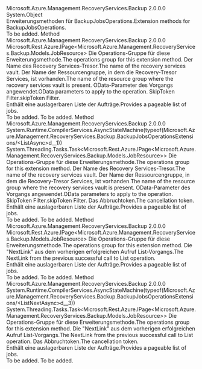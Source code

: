 <Type Name="BackupJobsOperationsExtensions" FullName="Microsoft.Azure.Management.RecoveryServices.Backup.BackupJobsOperationsExtensions">
  <TypeSignature Language="C#" Value="public static class BackupJobsOperationsExtensions" />
  <TypeSignature Language="ILAsm" Value=".class public auto ansi abstract sealed beforefieldinit BackupJobsOperationsExtensions extends System.Object" />
  <TypeSignature Language="DocId" Value="T:Microsoft.Azure.Management.RecoveryServices.Backup.BackupJobsOperationsExtensions" />
  <TypeSignature Language="VB.NET" Value="Public Module BackupJobsOperationsExtensions" />
  <TypeSignature Language="F#" Value="type BackupJobsOperationsExtensions = class" />
  <AssemblyInfo>
    <AssemblyName>Microsoft.Azure.Management.RecoveryServices.Backup</AssemblyName>
    <AssemblyVersion>2.0.0.0</AssemblyVersion>
  </AssemblyInfo>
  <Base>
    <BaseTypeName>System.Object</BaseTypeName>
  </Base>
  <Interfaces />
  <Docs>
    <summary>
            <span data-ttu-id="c86a5-101">Erweiterungsmethoden für BackupJobsOperations.</span><span class="sxs-lookup"><span data-stu-id="c86a5-101">Extension methods for BackupJobsOperations.</span></span>
            </summary>
    <remarks>To be added.</remarks>
  </Docs>
  <Members>
    <Member MemberName="List">
      <MemberSignature Language="C#" Value="public static Microsoft.Rest.Azure.IPage&lt;Microsoft.Azure.Management.RecoveryServices.Backup.Models.JobResource&gt; List (this Microsoft.Azure.Management.RecoveryServices.Backup.IBackupJobsOperations operations, string vaultName, string resourceGroupName, Microsoft.Rest.Azure.OData.ODataQuery&lt;Microsoft.Azure.Management.RecoveryServices.Backup.Models.JobQueryObject&gt; odataQuery = null, string skipToken = null);" />
      <MemberSignature Language="ILAsm" Value=".method public static hidebysig class Microsoft.Rest.Azure.IPage`1&lt;class Microsoft.Azure.Management.RecoveryServices.Backup.Models.JobResource&gt; List(class Microsoft.Azure.Management.RecoveryServices.Backup.IBackupJobsOperations operations, string vaultName, string resourceGroupName, class Microsoft.Rest.Azure.OData.ODataQuery`1&lt;class Microsoft.Azure.Management.RecoveryServices.Backup.Models.JobQueryObject&gt; odataQuery, string skipToken) cil managed" />
      <MemberSignature Language="DocId" Value="M:Microsoft.Azure.Management.RecoveryServices.Backup.BackupJobsOperationsExtensions.List(Microsoft.Azure.Management.RecoveryServices.Backup.IBackupJobsOperations,System.String,System.String,Microsoft.Rest.Azure.OData.ODataQuery{Microsoft.Azure.Management.RecoveryServices.Backup.Models.JobQueryObject},System.String)" />
      <MemberSignature Language="VB.NET" Value="&lt;Extension()&gt;&#xA;Public Function List (operations As IBackupJobsOperations, vaultName As String, resourceGroupName As String, Optional odataQuery As ODataQuery(Of JobQueryObject) = null, Optional skipToken As String = null) As IPage(Of JobResource)" />
      <MemberSignature Language="F#" Value="static member List : Microsoft.Azure.Management.RecoveryServices.Backup.IBackupJobsOperations * string * string * Microsoft.Rest.Azure.OData.ODataQuery&lt;Microsoft.Azure.Management.RecoveryServices.Backup.Models.JobQueryObject&gt; * string -&gt; Microsoft.Rest.Azure.IPage&lt;Microsoft.Azure.Management.RecoveryServices.Backup.Models.JobResource&gt;" Usage="Microsoft.Azure.Management.RecoveryServices.Backup.BackupJobsOperationsExtensions.List (operations, vaultName, resourceGroupName, odataQuery, skipToken)" />
      <MemberType>Method</MemberType>
      <AssemblyInfo>
        <AssemblyName>Microsoft.Azure.Management.RecoveryServices.Backup</AssemblyName>
        <AssemblyVersion>2.0.0.0</AssemblyVersion>
      </AssemblyInfo>
      <ReturnValue>
        <ReturnType>Microsoft.Rest.Azure.IPage&lt;Microsoft.Azure.Management.RecoveryServices.Backup.Models.JobResource&gt;</ReturnType>
      </ReturnValue>
      <Parameters>
        <Parameter Name="operations" Type="Microsoft.Azure.Management.RecoveryServices.Backup.IBackupJobsOperations" RefType="this" />
        <Parameter Name="vaultName" Type="System.String" />
        <Parameter Name="resourceGroupName" Type="System.String" />
        <Parameter Name="odataQuery" Type="Microsoft.Rest.Azure.OData.ODataQuery&lt;Microsoft.Azure.Management.RecoveryServices.Backup.Models.JobQueryObject&gt;" />
        <Parameter Name="skipToken" Type="System.String" />
      </Parameters>
      <Docs>
        <param name="operations">
            <span data-ttu-id="c86a5-102">Die Operations-Gruppe für diese Erweiterungsmethode.</span><span class="sxs-lookup"><span data-stu-id="c86a5-102">The operations group for this extension method.</span></span>
            </param>
        <param name="vaultName">
            <span data-ttu-id="c86a5-103">Der Name des Recovery Services-Tresor.</span><span class="sxs-lookup"><span data-stu-id="c86a5-103">The name of the recovery services vault.</span></span>
            </param>
        <param name="resourceGroupName">
            <span data-ttu-id="c86a5-104">Der Name der Ressourcengruppe, in dem die Recovery-Tresor Services, ist vorhanden.</span><span class="sxs-lookup"><span data-stu-id="c86a5-104">The name of the resource group where the recovery services vault is present.</span></span>
            </param>
        <param name="odataQuery">
            <span data-ttu-id="c86a5-105">OData-Parameter des Vorgangs angewendet.</span><span class="sxs-lookup"><span data-stu-id="c86a5-105">OData parameters to apply to the operation.</span></span>
            </param>
        <param name="skipToken">
            <span data-ttu-id="c86a5-106">SkipToken Filter.</span><span class="sxs-lookup"><span data-stu-id="c86a5-106">skipToken Filter.</span></span>
            </param>
        <summary>
            <span data-ttu-id="c86a5-107">Enthält eine auslagerbaren Liste der Aufträge.</span><span class="sxs-lookup"><span data-stu-id="c86a5-107">Provides a pageable list of jobs.</span></span>
            </summary>
        <returns>To be added.</returns>
        <remarks>To be added.</remarks>
      </Docs>
    </Member>
    <Member MemberName="ListAsync">
      <MemberSignature Language="C#" Value="public static System.Threading.Tasks.Task&lt;Microsoft.Rest.Azure.IPage&lt;Microsoft.Azure.Management.RecoveryServices.Backup.Models.JobResource&gt;&gt; ListAsync (this Microsoft.Azure.Management.RecoveryServices.Backup.IBackupJobsOperations operations, string vaultName, string resourceGroupName, Microsoft.Rest.Azure.OData.ODataQuery&lt;Microsoft.Azure.Management.RecoveryServices.Backup.Models.JobQueryObject&gt; odataQuery = null, string skipToken = null, System.Threading.CancellationToken cancellationToken = null);" />
      <MemberSignature Language="ILAsm" Value=".method public static hidebysig class System.Threading.Tasks.Task`1&lt;class Microsoft.Rest.Azure.IPage`1&lt;class Microsoft.Azure.Management.RecoveryServices.Backup.Models.JobResource&gt;&gt; ListAsync(class Microsoft.Azure.Management.RecoveryServices.Backup.IBackupJobsOperations operations, string vaultName, string resourceGroupName, class Microsoft.Rest.Azure.OData.ODataQuery`1&lt;class Microsoft.Azure.Management.RecoveryServices.Backup.Models.JobQueryObject&gt; odataQuery, string skipToken, valuetype System.Threading.CancellationToken cancellationToken) cil managed" />
      <MemberSignature Language="DocId" Value="M:Microsoft.Azure.Management.RecoveryServices.Backup.BackupJobsOperationsExtensions.ListAsync(Microsoft.Azure.Management.RecoveryServices.Backup.IBackupJobsOperations,System.String,System.String,Microsoft.Rest.Azure.OData.ODataQuery{Microsoft.Azure.Management.RecoveryServices.Backup.Models.JobQueryObject},System.String,System.Threading.CancellationToken)" />
      <MemberSignature Language="F#" Value="static member ListAsync : Microsoft.Azure.Management.RecoveryServices.Backup.IBackupJobsOperations * string * string * Microsoft.Rest.Azure.OData.ODataQuery&lt;Microsoft.Azure.Management.RecoveryServices.Backup.Models.JobQueryObject&gt; * string * System.Threading.CancellationToken -&gt; System.Threading.Tasks.Task&lt;Microsoft.Rest.Azure.IPage&lt;Microsoft.Azure.Management.RecoveryServices.Backup.Models.JobResource&gt;&gt;" Usage="Microsoft.Azure.Management.RecoveryServices.Backup.BackupJobsOperationsExtensions.ListAsync (operations, vaultName, resourceGroupName, odataQuery, skipToken, cancellationToken)" />
      <MemberType>Method</MemberType>
      <AssemblyInfo>
        <AssemblyName>Microsoft.Azure.Management.RecoveryServices.Backup</AssemblyName>
        <AssemblyVersion>2.0.0.0</AssemblyVersion>
      </AssemblyInfo>
      <Attributes>
        <Attribute>
          <AttributeName>System.Runtime.CompilerServices.AsyncStateMachine(typeof(Microsoft.Azure.Management.RecoveryServices.Backup.BackupJobsOperationsExtensions/&lt;ListAsync&gt;d__1))</AttributeName>
        </Attribute>
      </Attributes>
      <ReturnValue>
        <ReturnType>System.Threading.Tasks.Task&lt;Microsoft.Rest.Azure.IPage&lt;Microsoft.Azure.Management.RecoveryServices.Backup.Models.JobResource&gt;&gt;</ReturnType>
      </ReturnValue>
      <Parameters>
        <Parameter Name="operations" Type="Microsoft.Azure.Management.RecoveryServices.Backup.IBackupJobsOperations" RefType="this" />
        <Parameter Name="vaultName" Type="System.String" />
        <Parameter Name="resourceGroupName" Type="System.String" />
        <Parameter Name="odataQuery" Type="Microsoft.Rest.Azure.OData.ODataQuery&lt;Microsoft.Azure.Management.RecoveryServices.Backup.Models.JobQueryObject&gt;" />
        <Parameter Name="skipToken" Type="System.String" />
        <Parameter Name="cancellationToken" Type="System.Threading.CancellationToken" />
      </Parameters>
      <Docs>
        <param name="operations">
            <span data-ttu-id="c86a5-108">Die Operations-Gruppe für diese Erweiterungsmethode.</span><span class="sxs-lookup"><span data-stu-id="c86a5-108">The operations group for this extension method.</span></span>
            </param>
        <param name="vaultName">
            <span data-ttu-id="c86a5-109">Der Name des Recovery Services-Tresor.</span><span class="sxs-lookup"><span data-stu-id="c86a5-109">The name of the recovery services vault.</span></span>
            </param>
        <param name="resourceGroupName">
            <span data-ttu-id="c86a5-110">Der Name der Ressourcengruppe, in dem die Recovery-Tresor Services, ist vorhanden.</span><span class="sxs-lookup"><span data-stu-id="c86a5-110">The name of the resource group where the recovery services vault is present.</span></span>
            </param>
        <param name="odataQuery">
            <span data-ttu-id="c86a5-111">OData-Parameter des Vorgangs angewendet.</span><span class="sxs-lookup"><span data-stu-id="c86a5-111">OData parameters to apply to the operation.</span></span>
            </param>
        <param name="skipToken">
            <span data-ttu-id="c86a5-112">SkipToken Filter.</span><span class="sxs-lookup"><span data-stu-id="c86a5-112">skipToken Filter.</span></span>
            </param>
        <param name="cancellationToken">
            <span data-ttu-id="c86a5-113">Das Abbruchtoken.</span><span class="sxs-lookup"><span data-stu-id="c86a5-113">The cancellation token.</span></span>
            </param>
        <summary>
            <span data-ttu-id="c86a5-114">Enthält eine auslagerbaren Liste der Aufträge.</span><span class="sxs-lookup"><span data-stu-id="c86a5-114">Provides a pageable list of jobs.</span></span>
            </summary>
        <returns>To be added.</returns>
        <remarks>To be added.</remarks>
      </Docs>
    </Member>
    <Member MemberName="ListNext">
      <MemberSignature Language="C#" Value="public static Microsoft.Rest.Azure.IPage&lt;Microsoft.Azure.Management.RecoveryServices.Backup.Models.JobResource&gt; ListNext (this Microsoft.Azure.Management.RecoveryServices.Backup.IBackupJobsOperations operations, string nextPageLink);" />
      <MemberSignature Language="ILAsm" Value=".method public static hidebysig class Microsoft.Rest.Azure.IPage`1&lt;class Microsoft.Azure.Management.RecoveryServices.Backup.Models.JobResource&gt; ListNext(class Microsoft.Azure.Management.RecoveryServices.Backup.IBackupJobsOperations operations, string nextPageLink) cil managed" />
      <MemberSignature Language="DocId" Value="M:Microsoft.Azure.Management.RecoveryServices.Backup.BackupJobsOperationsExtensions.ListNext(Microsoft.Azure.Management.RecoveryServices.Backup.IBackupJobsOperations,System.String)" />
      <MemberSignature Language="VB.NET" Value="&lt;Extension()&gt;&#xA;Public Function ListNext (operations As IBackupJobsOperations, nextPageLink As String) As IPage(Of JobResource)" />
      <MemberSignature Language="F#" Value="static member ListNext : Microsoft.Azure.Management.RecoveryServices.Backup.IBackupJobsOperations * string -&gt; Microsoft.Rest.Azure.IPage&lt;Microsoft.Azure.Management.RecoveryServices.Backup.Models.JobResource&gt;" Usage="Microsoft.Azure.Management.RecoveryServices.Backup.BackupJobsOperationsExtensions.ListNext (operations, nextPageLink)" />
      <MemberType>Method</MemberType>
      <AssemblyInfo>
        <AssemblyName>Microsoft.Azure.Management.RecoveryServices.Backup</AssemblyName>
        <AssemblyVersion>2.0.0.0</AssemblyVersion>
      </AssemblyInfo>
      <ReturnValue>
        <ReturnType>Microsoft.Rest.Azure.IPage&lt;Microsoft.Azure.Management.RecoveryServices.Backup.Models.JobResource&gt;</ReturnType>
      </ReturnValue>
      <Parameters>
        <Parameter Name="operations" Type="Microsoft.Azure.Management.RecoveryServices.Backup.IBackupJobsOperations" RefType="this" />
        <Parameter Name="nextPageLink" Type="System.String" />
      </Parameters>
      <Docs>
        <param name="operations">
            <span data-ttu-id="c86a5-115">Die Operations-Gruppe für diese Erweiterungsmethode.</span><span class="sxs-lookup"><span data-stu-id="c86a5-115">The operations group for this extension method.</span></span>
            </param>
        <param name="nextPageLink">
            <span data-ttu-id="c86a5-116">Die "NextLink" aus dem vorherigen erfolgreichen Aufruf List-Vorgangs.</span><span class="sxs-lookup"><span data-stu-id="c86a5-116">The NextLink from the previous successful call to List operation.</span></span>
            </param>
        <summary>
            <span data-ttu-id="c86a5-117">Enthält eine auslagerbaren Liste der Aufträge.</span><span class="sxs-lookup"><span data-stu-id="c86a5-117">Provides a pageable list of jobs.</span></span>
            </summary>
        <returns>To be added.</returns>
        <remarks>To be added.</remarks>
      </Docs>
    </Member>
    <Member MemberName="ListNextAsync">
      <MemberSignature Language="C#" Value="public static System.Threading.Tasks.Task&lt;Microsoft.Rest.Azure.IPage&lt;Microsoft.Azure.Management.RecoveryServices.Backup.Models.JobResource&gt;&gt; ListNextAsync (this Microsoft.Azure.Management.RecoveryServices.Backup.IBackupJobsOperations operations, string nextPageLink, System.Threading.CancellationToken cancellationToken = null);" />
      <MemberSignature Language="ILAsm" Value=".method public static hidebysig class System.Threading.Tasks.Task`1&lt;class Microsoft.Rest.Azure.IPage`1&lt;class Microsoft.Azure.Management.RecoveryServices.Backup.Models.JobResource&gt;&gt; ListNextAsync(class Microsoft.Azure.Management.RecoveryServices.Backup.IBackupJobsOperations operations, string nextPageLink, valuetype System.Threading.CancellationToken cancellationToken) cil managed" />
      <MemberSignature Language="DocId" Value="M:Microsoft.Azure.Management.RecoveryServices.Backup.BackupJobsOperationsExtensions.ListNextAsync(Microsoft.Azure.Management.RecoveryServices.Backup.IBackupJobsOperations,System.String,System.Threading.CancellationToken)" />
      <MemberSignature Language="F#" Value="static member ListNextAsync : Microsoft.Azure.Management.RecoveryServices.Backup.IBackupJobsOperations * string * System.Threading.CancellationToken -&gt; System.Threading.Tasks.Task&lt;Microsoft.Rest.Azure.IPage&lt;Microsoft.Azure.Management.RecoveryServices.Backup.Models.JobResource&gt;&gt;" Usage="Microsoft.Azure.Management.RecoveryServices.Backup.BackupJobsOperationsExtensions.ListNextAsync (operations, nextPageLink, cancellationToken)" />
      <MemberType>Method</MemberType>
      <AssemblyInfo>
        <AssemblyName>Microsoft.Azure.Management.RecoveryServices.Backup</AssemblyName>
        <AssemblyVersion>2.0.0.0</AssemblyVersion>
      </AssemblyInfo>
      <Attributes>
        <Attribute>
          <AttributeName>System.Runtime.CompilerServices.AsyncStateMachine(typeof(Microsoft.Azure.Management.RecoveryServices.Backup.BackupJobsOperationsExtensions/&lt;ListNextAsync&gt;d__3))</AttributeName>
        </Attribute>
      </Attributes>
      <ReturnValue>
        <ReturnType>System.Threading.Tasks.Task&lt;Microsoft.Rest.Azure.IPage&lt;Microsoft.Azure.Management.RecoveryServices.Backup.Models.JobResource&gt;&gt;</ReturnType>
      </ReturnValue>
      <Parameters>
        <Parameter Name="operations" Type="Microsoft.Azure.Management.RecoveryServices.Backup.IBackupJobsOperations" RefType="this" />
        <Parameter Name="nextPageLink" Type="System.String" />
        <Parameter Name="cancellationToken" Type="System.Threading.CancellationToken" />
      </Parameters>
      <Docs>
        <param name="operations">
            <span data-ttu-id="c86a5-118">Die Operations-Gruppe für diese Erweiterungsmethode.</span><span class="sxs-lookup"><span data-stu-id="c86a5-118">The operations group for this extension method.</span></span>
            </param>
        <param name="nextPageLink">
            <span data-ttu-id="c86a5-119">Die "NextLink" aus dem vorherigen erfolgreichen Aufruf List-Vorgangs.</span><span class="sxs-lookup"><span data-stu-id="c86a5-119">The NextLink from the previous successful call to List operation.</span></span>
            </param>
        <param name="cancellationToken">
            <span data-ttu-id="c86a5-120">Das Abbruchtoken.</span><span class="sxs-lookup"><span data-stu-id="c86a5-120">The cancellation token.</span></span>
            </param>
        <summary>
            <span data-ttu-id="c86a5-121">Enthält eine auslagerbaren Liste der Aufträge.</span><span class="sxs-lookup"><span data-stu-id="c86a5-121">Provides a pageable list of jobs.</span></span>
            </summary>
        <returns>To be added.</returns>
        <remarks>To be added.</remarks>
      </Docs>
    </Member>
  </Members>
</Type>